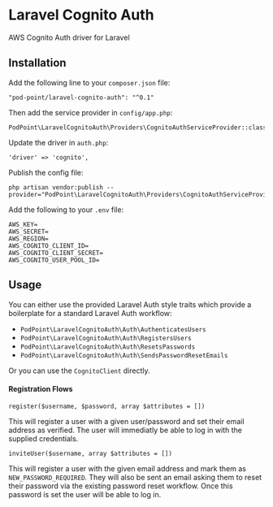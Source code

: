 # Laravel Cognito Auth
AWS Cognito Auth driver for Laravel

## Installation

Add the following line to your `composer.json` file:

```
"pod-point/laravel-cognito-auth": "^0.1"
```

Then add the service provider in `config/app.php`:

```
PodPoint\LaravelCognitoAuth\Providers\CognitoAuthServiceProvider::class
```

Update the driver in `auth.php`:

```
'driver' => 'cognito',
```

Publish the config file:

```
php artisan vendor:publish --provider="PodPoint\LaravelCognitoAuth\Providers\CognitoAuthServiceProvider"
```

Add the following to your `.env` file:

```
AWS_KEY=
AWS_SECRET=
AWS_REGION=
AWS_COGNITO_CLIENT_ID=
AWS_COGNITO_CLIENT_SECRET=
AWS_COGNITO_USER_POOL_ID=
```

## Usage

You can either use the provided Laravel Auth style traits which provide a boilerplate for a standard Laravel Auth workflow:

* `PodPoint\LaravelCognitoAuth\Auth\AuthenticatesUsers`
* `PodPoint\LaravelCognitoAuth\Auth\RegistersUsers`
* `PodPoint\LaravelCognitoAuth\Auth\ResetsPasswords`
* `PodPoint\LaravelCognitoAuth\Auth\SendsPasswordResetEmails`

Or you can use the `CognitoClient` directly.

#### Registration Flows

```
register($username, $password, array $attributes = [])
```
This will register a user with a given user/password and set their email address as verified. The user will immediatly be able to log in with the supplied credentials.

```
inviteUser($username, array $attributes = [])
```
This will register a user with the given email address and mark them as `NEW_PASSWORD_REQUIRED`. They will also be sent an email asking them to reset their password via the existing password reset workflow. Once this password is set the user will be able to log in.
